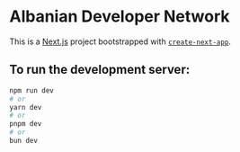 # Albanian Developer Network

This is a [Next.js](https://nextjs.org) project bootstrapped with [`create-next-app`](https://nextjs.org/docs/app/api-reference/cli/create-next-app).

## To run the development server:

```bash
npm run dev
# or
yarn dev
# or
pnpm dev
# or
bun dev
```
